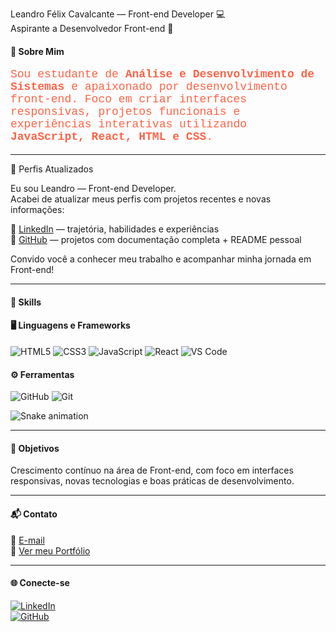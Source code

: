 Leandro Félix Cavalcante — Front-end Developer 💻  
Aspirante a Desenvolvedor Front-end 🚀

#### 💼 Sobre Mim

<p style="color: #FF6347; font-family: 'Courier New', monospace; font-size: 18px;">
Sou estudante de <strong>Análise e Desenvolvimento de Sistemas</strong> e apaixonado por desenvolvimento front-end. Foco em criar interfaces responsivas, projetos funcionais e experiências interativas utilizando <strong>JavaScript, React, HTML e CSS</strong>.
</p>

---

🚀 Perfis Atualizados

  Eu sou Leandro — Front-end Developer.  
Acabei de atualizar meus perfis com projetos recentes e novas informações:

🔗 [LinkedIn](https://www.linkedin.com/in/leandro-felix-cavalcante-47a123348?utm_source=share&utm_campaign=share_via&utm_content=profile&utm_medium=android_app) — trajetória, habilidades e experiências  
🔗 [GitHub](https://github.com/leandrotottioficialcantor-cpu) — projetos com documentação completa + README pessoal

Convido você a conhecer meu trabalho e acompanhar minha jornada em Front-end!

---

#### 🚀 Skills

#### 🖥️ Linguagens e Frameworks

<div align="left">
  <img alt="HTML5" src="https://img.shields.io/badge/HTML5-239120?style=for-the-badge&logo=html5&logoColor=white" />
  <img alt="CSS3" src="https://img.shields.io/badge/CSS3-239120?style=for-the-badge&logo=css3&logoColor=white" />
  <img alt="JavaScript" src="https://img.shields.io/badge/JavaScript-F7DF1E?style=for-the-badge&logo=javascript&logoColor=black" />
  <img alt="React" src="https://img.shields.io/badge/React-61DAFB?style=for-the-badge&logo=react&logoColor=black" />
  <img alt="VS Code" src="https://img.shields.io/badge/VS%20Code-007ACC?style=for-the-badge&logo=visual-studio-code&logoColor=white" />
</div>

#### ⚙️ Ferramentas

<div align="left">
  <img alt="GitHub" src="https://img.shields.io/badge/GitHub-181717?style=for-the-badge&logo=github&logoColor=white" />
  <img alt="Git" src="https://img.shields.io/badge/Git-F1502F?style=for-the-badge&logo=git&logoColor=white" />
</div>

![Snake animation](https://github.com/LuigiGF/LuigiGF/blob/output/github-contribution-grid-snake.svg)

---

#### 🌱 Objetivos

Crescimento contínuo na área de Front-end, com foco em interfaces responsivas, novas tecnologias e boas práticas de desenvolvimento.

---

#### 📬 Contato

📧 [E-mail](mailto:seuemail@exemplo.com)  
📄 [Ver meu Portfólio](https://github.com/leandrotottioficialcantor-cpu)

---

#### 🌐 Conecte-se

[![LinkedIn](https://img.shields.io/badge/LinkedIn-0A66C2?style=for-the-badge&logo=linkedin&logoColor=white)](https://www.linkedin.com/in/leandro-felix-cavalcante-47a123348?utm_source=share&utm_campaign=share_via&utm_content=profile&utm_medium=android_app)  
[![GitHub](https://img.shields.io/badge/GitHub-181717?style=for-the-badge&logo=github&logoColor=white)](https://github.com/leandrotottioficialcantor-cpu)
